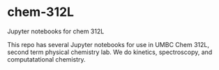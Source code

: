 # chem-312L
Jupyter notebooks for chem 312L

This repo has several Jupyter notebooks for use in UMBC Chem 312L, second term physical chemistry lab. We do kinetics, spectroscopy, and computatational chemistry.


